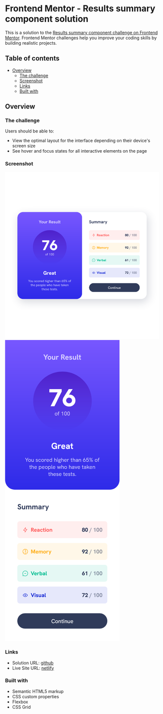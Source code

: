 # Frontend Mentor - Results summary component solution

This is a solution to the [Results summary component challenge on Frontend Mentor](https://www.frontendmentor.io/challenges/results-summary-component-CE_K6s0maV). Frontend Mentor challenges help you improve your coding skills by building realistic projects.

## Table of contents

- [Overview](#overview)
  - [The challenge](#the-challenge)
  - [Screenshot](#screenshot)
  - [Links](#links)
  - [Built with](#built-with)

## Overview

### The challenge

Users should be able to:

- View the optimal layout for the interface depending on their device's screen size
- See hover and focus states for all interactive elements on the page

### Screenshot

![](./assets/screenshots/desktop.png)
![](./assets/screenshots/mobile.png)

### Links

- Solution URL: [github](https://github.com/Ehsan-FM/results-summary-component/)
- Live Site URL: [netlify](https://ehsan-fm-results-summary-component.netlify.app/)

### Built with

- Semantic HTML5 markup
- CSS custom properties
- Flexbox
- CSS Grid

